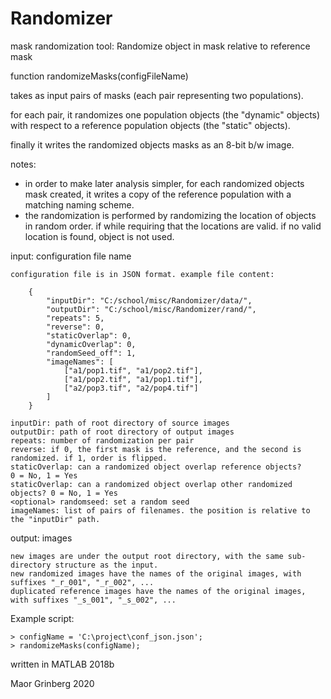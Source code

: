 # Randomizer
mask randomization tool: Randomize object in mask relative to reference mask



function randomizeMasks(configFileName)

takes as input pairs of masks (each pair representing two populations).

for each pair, it randomizes one population objects (the "dynamic" objects) with respect to a reference population objects (the "static" objects).

finally it writes the randomized objects masks as an 8-bit b/w image.

notes: 
- in order to make later analysis simpler, for each randomized objects mask created, it writes a copy of the reference population with a matching naming scheme.
- the randomization is performed by randomizing the location of objects in random order. if  while requiring that the locations are valid. if no valid location is found, object is not used.


input: configuration file name

	configuration file is in JSON format. example file content:

		{
			"inputDir": "C:/school/misc/Randomizer/data/",
			"outputDir": "C:/school/misc/Randomizer/rand/",
			"repeats": 5,
			"reverse": 0,
			"staticOverlap": 0,
			"dynamicOverlap": 0,
			"randomSeed_off": 1,
			"imageNames": [
				["a1/pop1.tif", "a1/pop2.tif"],
				["a1/pop2.tif", "a1/pop1.tif"],
				["a2/pop3.tif", "a2/pop4.tif"]
			]
		}
	 
	inputDir: path of root directory of source images
	outputDir: path of root directory of output images
	repeats: number of randomization per pair
	reverse: if 0, the first mask is the reference, and the second is randomized. if 1, order is flipped.
	staticOverlap: can a randomized object overlap reference objects?    	 0 = No, 1 = Yes
	staticOverlap: can a randomized object overlap other randomized objects? 0 = No, 1 = Yes
	<optional> randomseed: set a random seed
	imageNames: list of pairs of filenames. the position is relative to the "inputDir" path.
	
output: images 
	
	new images are under the output root directory, with the same sub-directory structure as the input.
	new randomized images have the names of the original images, with suffixes "_r_001", "_r_002", ...  
	duplicated reference images have the names of the original images, with suffixes "_s_001", "_s_002", ...  
	
Example script:
	
	> configName = 'C:\project\conf_json.json';
	> randomizeMasks(configName);


written in MATLAB 2018b

Maor Grinberg 2020


